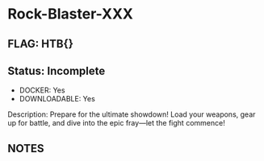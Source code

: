 # Rock-Blaster-XXX

## FLAG: HTB{}

## Status: Incomplete

+ DOCKER: Yes
+ DOWNLOADABLE: Yes

Description: Prepare for the ultimate showdown! Load your weapons, gear up for battle, and dive into the epic fray—let the fight commence!

## NOTES

